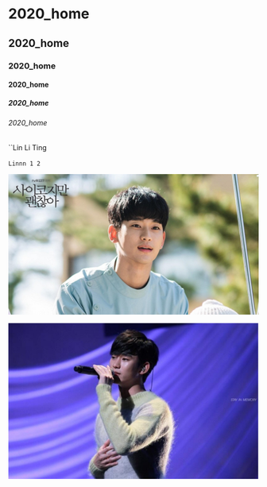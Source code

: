 # 2020_home
## 2020_home
### 2020_home
#### 2020_home
##### 2020_home
###### 2020_home

``Lin Li Ting

``Linnn
1
2
``

![boy](./boy.jpg "boy")

[![sing](./boy_sing.jpg)](https://www.youtube.com/watch?v=LCK7IoYv6eE "sing")
